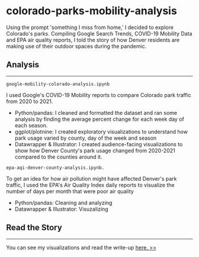 # colorado-parks-mobility-analysis

Using the prompt 'something I miss from home,' I decided to explore Colorado's parks. Compiling Google Search Trends, COVID-19 Mobility Data and EPA air quality reports, I told the story of how Denver residents are making use of their outdoor spaces during the pandemic.

## Analysis
-----

`google-mobility-colorado-analysis.ipynb`

I used Google's COVID-19 Mobility reports to compare Colorado park traffic from 2020 to 2021. 

* Python/pandas: I cleaned and formatted the dataset and ran some analysis by finding the average percent change for each week day of each season.
* ggplot/plotnine: I created exploratory visualizations to understand how park usage varied by county, day of the week and season
* Datawrapper & Illustrator: I created audience-facing visualizations to show how Denver County's park usage changed from 2020-2021 compared to the counties around it.

`epa-aqi-denver-county-analysis.ipynb.`

To get an idea for how air pollution might have affected Denver's park traffic, I used the EPA's Air Quality Index daily reports to visualize the number of days per month that were poor air quality

* Python/pandas: Cleaning and analyzing
* Datawrapper & Illustrator: Visuzalizing

## Read the Story
----

You can see my visualizations and read the write-up [here. >>](https://srjouppi.github.io/colorado-parks-mobility/index.html)



